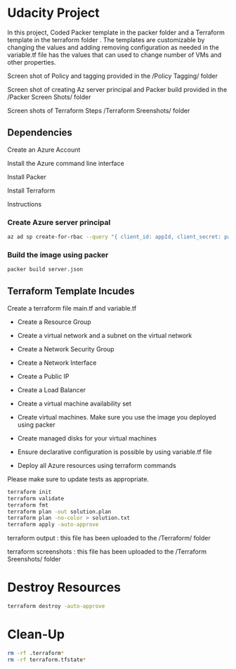 # Udacity Project
In this project, Coded Packer template in the packer folder and a Terraform template in the terraform folder . The templates are customizable by changing the values and adding removing configuration as needed in the variable.tf file has the values that can used to change number of VMs and other properties.

 Screen shot of Policy and tagging provided in the /Policy Tagging/ folder

Screen shot of creating Az server principal and Packer build provided in the /Packer Screen Shots/ folder

Screen shots of Terraform Steps /Terraform Sreenshots/ folder

## Dependencies

Create an Azure Account

Install the Azure command line interface

Install Packer

Install Terraform

Instructions

### Create Azure server principal
```bash
az ad sp create-for-rbac --query "{ client_id: appId, client_secret: password, tenant_id: tenant }" 
```

### Build the image using packer

```bash
packer build server.json
```

## Terraform Template Incudes
Create a terraform file main.tf and variable.tf

* Create a Resource Group

* Create a virtual network and a subnet on the virtual network

* Create a Network Security Group

* Create a Network Interface

* Create a Public IP

* Create a Load Balancer

* Create a virtual machine availability set

* Create virtual machines. Make sure you use the image you deployed using packer

* Create managed disks for your virtual machines

* Ensure declarative configuration is possible by using variable.tf file

* Deploy all Azure resources using terraform commands

Please make sure to update tests as appropriate.

```bash
terraform init
terraform validate
terraform fmt
terraform plan -out solution.plan
terraform plan -no-color > solution.txt
terraform apply -auto-approve
```
terraform output : this file has been uploaded to the /Terraform/ folder

terraform screenshots : this file has been uploaded to the /Terraform Sreenshots/ folder

# Destroy Resources
```bash
terraform destroy -auto-approve
```
# Clean-Up
```bash
rm -rf .terraform*
rm -rf terraform.tfstate*
```
